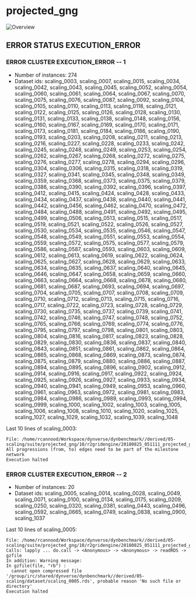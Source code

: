 # projected_gng
![Overview](projected_gng.svg)

## ERROR STATUS EXECUTION_ERROR

### ERROR CLUSTER EXECUTION_ERROR -- 1

 * Number of instances: 274
 * Dataset ids: scaling_0003, scaling_0007, scaling_0015, scaling_0034, scaling_0042, scaling_0043, scaling_0045, scaling_0052, scaling_0054, scaling_0060, scaling_0061, scaling_0064, scaling_0067, scaling_0070, scaling_0075, scaling_0076, scaling_0087, scaling_0092, scaling_0104, scaling_0105, scaling_0110, scaling_0113, scaling_0118, scaling_0121, scaling_0122, scaling_0125, scaling_0126, scaling_0128, scaling_0130, scaling_0131, scaling_0133, scaling_0138, scaling_0148, scaling_0156, scaling_0160, scaling_0167, scaling_0169, scaling_0170, scaling_0171, scaling_0173, scaling_0181, scaling_0184, scaling_0186, scaling_0190, scaling_0193, scaling_0203, scaling_0208, scaling_0211, scaling_0213, scaling_0216, scaling_0227, scaling_0228, scaling_0233, scaling_0242, scaling_0245, scaling_0248, scaling_0249, scaling_0253, scaling_0254, scaling_0262, scaling_0267, scaling_0268, scaling_0272, scaling_0275, scaling_0276, scaling_0277, scaling_0278, scaling_0294, scaling_0296, scaling_0304, scaling_0306, scaling_0315, scaling_0318, scaling_0319, scaling_0327, scaling_0341, scaling_0345, scaling_0348, scaling_0349, scaling_0359, scaling_0368, scaling_0373, scaling_0375, scaling_0379, scaling_0386, scaling_0390, scaling_0392, scaling_0396, scaling_0397, scaling_0412, scaling_0415, scaling_0424, scaling_0428, scaling_0433, scaling_0434, scaling_0437, scaling_0438, scaling_0440, scaling_0441, scaling_0442, scaling_0456, scaling_0462, scaling_0470, scaling_0472, scaling_0484, scaling_0488, scaling_0491, scaling_0492, scaling_0495, scaling_0499, scaling_0506, scaling_0513, scaling_0515, scaling_0517, scaling_0519, scaling_0521, scaling_0522, scaling_0526, scaling_0527, scaling_0530, scaling_0534, scaling_0535, scaling_0546, scaling_0547, scaling_0548, scaling_0549, scaling_0551, scaling_0553, scaling_0554, scaling_0559, scaling_0572, scaling_0575, scaling_0577, scaling_0579, scaling_0586, scaling_0587, scaling_0593, scaling_0603, scaling_0609, scaling_0612, scaling_0613, scaling_0619, scaling_0622, scaling_0624, scaling_0625, scaling_0627, scaling_0628, scaling_0629, scaling_0633, scaling_0634, scaling_0635, scaling_0637, scaling_0640, scaling_0645, scaling_0646, scaling_0647, scaling_0658, scaling_0659, scaling_0660, scaling_0663, scaling_0664, scaling_0668, scaling_0678, scaling_0680, scaling_0681, scaling_0687, scaling_0693, scaling_0694, scaling_0697, scaling_0704, scaling_0705, scaling_0707, scaling_0708, scaling_0709, scaling_0710, scaling_0712, scaling_0713, scaling_0715, scaling_0716, scaling_0717, scaling_0722, scaling_0723, scaling_0728, scaling_0729, scaling_0730, scaling_0735, scaling_0737, scaling_0739, scaling_0741, scaling_0742, scaling_0746, scaling_0747, scaling_0748, scaling_0752, scaling_0765, scaling_0766, scaling_0769, scaling_0774, scaling_0776, scaling_0795, scaling_0797, scaling_0798, scaling_0801, scaling_0803, scaling_0804, scaling_0816, scaling_0817, scaling_0823, scaling_0828, scaling_0829, scaling_0830, scaling_0836, scaling_0837, scaling_0840, scaling_0843, scaling_0851, scaling_0861, scaling_0862, scaling_0864, scaling_0865, scaling_0868, scaling_0869, scaling_0873, scaling_0874, scaling_0875, scaling_0879, scaling_0880, scaling_0886, scaling_0887, scaling_0894, scaling_0895, scaling_0896, scaling_0902, scaling_0912, scaling_0914, scaling_0916, scaling_0917, scaling_0922, scaling_0924, scaling_0925, scaling_0926, scaling_0927, scaling_0933, scaling_0934, scaling_0940, scaling_0941, scaling_0949, scaling_0953, scaling_0960, scaling_0961, scaling_0963, scaling_0972, scaling_0981, scaling_0983, scaling_0984, scaling_0986, scaling_0989, scaling_0993, scaling_0994, scaling_0999, scaling_1000, scaling_1002, scaling_1003, scaling_1005, scaling_1006, scaling_1008, scaling_1010, scaling_1020, scaling_1025, scaling_1027, scaling_1029, scaling_1032, scaling_1039, scaling_1048

Last 10 lines of scaling_0003:
```
File: /home/rcannood/Workspace/dynverse/dynbenchmark//derived/05-scaling/suite/projected_gng/10/r2gridengine/20180825_051111_projected_gng_10_WkOxlKjmQl/log/log.3.e.txt
All progressions (from, to) edges need to be part of the milestone network
Execution halted
```

### ERROR CLUSTER EXECUTION_ERROR -- 2

 * Number of instances: 20
 * Dataset ids: scaling_0005, scaling_0014, scaling_0028, scaling_0049, scaling_0071, scaling_0100, scaling_0134, scaling_0175, scaling_0209, scaling_0250, scaling_0320, scaling_0381, scaling_0443, scaling_0496, scaling_0592, scaling_0665, scaling_0749, scaling_0838, scaling_0900, scaling_1037

Last 10 lines of scaling_0005:
```
File: /home/rcannood/Workspace/dynverse/dynbenchmark//derived/05-scaling/suite/projected_gng/10/r2gridengine/20180825_051111_projected_gng_10_WkOxlKjmQl/log/log.5.e.txt
Calls: lapply ... do.call -> <Anonymous> -> <Anonymous> -> readRDS -> gzfile
In addition: Warning message:
In gzfile(file, "rb") :
  cannot open compressed file '/group/irc/shared/dynverse/dynbenchmark//derived/05-scaling/dataset/scaling_0005.rds', probable reason 'No such file or directory'
Execution halted
```


